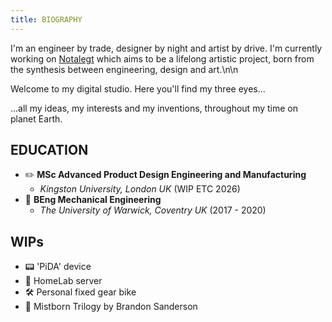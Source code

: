 ```yaml
---
title: BIOGRAPHY
---
```

I'm an engineer by trade, designer by night and artist by drive. I'm currently working on [Notalegt](https://notalegt.xyz/) which aims to be a lifelong artistic project, born from the synthesis between engineering, design and art.\n\n

Welcome to my digital studio. Here you'll find my three eyes...

...all my ideas, my interests and my inventions, throughout my time on planet Earth.

## EDUCATION

- ✏️ **MSc Advanced Product Design Engineering and Manufacturing** 
   - *Kingston University, London UK* (WIP ETC 2026)
- 🔧 **BEng Mechanical Engineering** 
   - *The University of Warwick, Coventry UK* (2017 - 2020)

## WIPs

- 📟 'PiDA' device
- 🧪 HomeLab server
- 🛠️ Personal fixed gear bike
- 📖 Mistborn Trilogy by Brandon Sanderson
